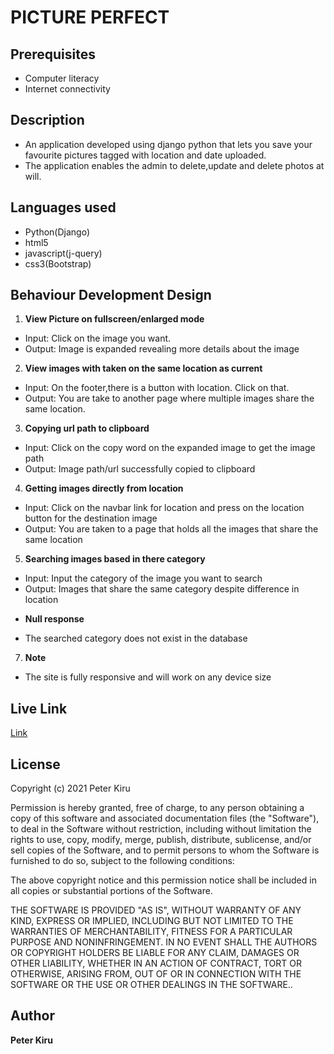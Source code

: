 # PICTURE PERFECT


## Prerequisites
* Computer literacy
* Internet connectivity


## Description
* An application developed using django python that lets you save your favourite pictures tagged with location and date uploaded.
* The application enables the admin to delete,update and delete photos at will.

## Languages used
* Python(Django)
* html5
* javascript(j-query)
* css3(Bootstrap)


## Behaviour Development Design
1. **View Picture on fullscreen/enlarged mode**
* Input: Click on the image you want.
* Output: Image is expanded revealing more details about the image

2. **View images with taken on the same location as current**
* Input: On the footer,there is a button with location. Click on that.
* Output: You are take to another page where multiple images share the same location.

3. **Copying url path to clipboard**
* Input: Click on the copy word on the expanded image to get the image path
* Output: Image path/url successfully copied to clipboard

4. **Getting images directly from location**
* Input: Click on the navbar link for location and press on the location button for the destination image
* Output: You are taken to a page that holds all the images that share the same location

5. **Searching images based in there category**
* Input: Input the category of the image you want to search
* Output: Images that share the same category despite difference in location
+ **Null response**
* The searched category does not exist in the database

7. **Note**
+ The site is fully responsive and will work on any device size

## Live Link
[Link](https://picture-world-django.herokuapp.com/)


## License
Copyright (c) 2021 Peter Kiru

Permission is hereby granted, free of charge, to any person obtaining
a copy of this software and associated documentation files (the
"Software"), to deal in the Software without restriction, including
without limitation the rights to use, copy, modify, merge, publish,
distribute, sublicense, and/or sell copies of the Software, and to
permit persons to whom the Software is furnished to do so, subject to
the following conditions:

The above copyright notice and this permission notice shall be
included in all copies or substantial portions of the Software.

THE SOFTWARE IS PROVIDED "AS IS", WITHOUT WARRANTY OF ANY KIND,
EXPRESS OR IMPLIED, INCLUDING BUT NOT LIMITED TO THE WARRANTIES OF
MERCHANTABILITY, FITNESS FOR A PARTICULAR PURPOSE AND
NONINFRINGEMENT. IN NO EVENT SHALL THE AUTHORS OR COPYRIGHT HOLDERS BE
LIABLE FOR ANY CLAIM, DAMAGES OR OTHER LIABILITY, WHETHER IN AN ACTION
OF CONTRACT, TORT OR OTHERWISE, ARISING FROM, OUT OF OR IN CONNECTION
WITH THE SOFTWARE OR THE USE OR OTHER DEALINGS IN THE SOFTWARE..

## Author
**Peter Kiru**
